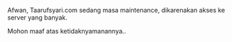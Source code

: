 Afwan, Taarufsyari.com sedang masa maintenance, dikarenakan akses ke server yang banyak.

Mohon maaf atas ketidaknyamanannya..
